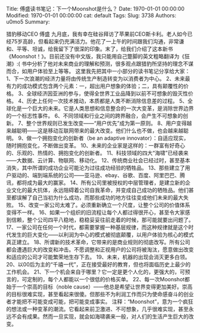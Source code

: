 Title: 傅盛读书笔记：下一个Moonshot是什么？
Date: 1970-01-01 00:00:00
Modified: 1970-01-01 00:00:00
cat: default
Tags: 
Slug: 3738
Authors: u0mo5 
Summary: 

猎豹移动CEO 傅盛
九月底，我有幸在硅谷拜访了苹果前CEO斯卡利。老人如今已经75岁高龄，但看起来仍充满活力。他花了一上午的时间跟我们沟通，非常谦和、平等、坦诚，给我留下了很深的印象。末了，给我们介绍了这本新书《Moonshot！》。目前还没有中文版，我只能用自己蹩脚的英文粗略翻译为《狂潮》:(
书中分析了他对未来商业的理解和预测，很多观点跟猎豹所坚持的理念不谋而合，如用户体验至上等等。
这里我先把其中一小部分的读书笔记分享给大家：
1、下一次浪潮的经济力量将由传统生产制造转变为以消费者为中心。
2、未来最有力的成功模式包含两个元素：一，超出用户想象的体验；二，具有颠覆性的价格。
3、全球经济因亚洲的参与，使得全世界工业品降到以前不可想象的毁灭性价格。
4、历史上任何一次技术推动，本质都是人类不断消除信息差的过程。
5、全球化是一个巨大的未来。它是人类思想和信息整合的一次大变革，是消除世界边界的一个标志性事件。
6、不同领域和行业之间的跨界融合，会产生不可想象的创新。
7、整个世界规则已发生改变——“用户优先”成为第一原则。
8、用户变得越来越聪明——这是移动互联网带来的最大改变。他们什么也不做，也会越来越聪明。
9、做一个拥抱变化的创新者（be an adaptive innovator）：自适应现实，随时拥抱变化，不断做出变革。
10、未来的企业家是这样的：一群富有好奇心的、乐观的、热情的、拥抱变化的创新者。
11、科技领域的四大“海啸”已经袭来——大数据、云计算、物联网、移动化。
12、传统商业社会已经过时，甚至基本消失，其中所谓的成功企业可能沦为过往成功经验的牺牲品。
13、那些建立了用户驱动的、端到端系统的公司——亚马逊、ebay、谷歌、百度、阿里巴巴、腾讯，都将成为最大的赢家。
14、所有公司里被授权的中层管理者，是建立新的企业文化的最大抗体，永远阻碍着公司自我革命，并变成自己成功的牺牲品。他们甚至都误解了自己当初为什么成功，而那些成功的地方往往变成他们未来的最大失败。
15、改变一家公司太难了。必须重新确立一个尺度，让整个公司的价值体系变得不一样。
16、如果一个组织的旧流程让每个人都过得很开心，甚至令大家感到信赖，整个公司四平八稳地，稳稳妥妥往前走着的时候，那可能就要出问题了。
17、一家公司在任何一个时代，都需要掌握一种基层规律，而这种规律就是这个时代发生的巨大变化——以利润为中心的模式被彻底颠覆，以用户体验为核心的模式真正建立。
18、所谓新的技术革命，它带来的是商业规则的彻底改写。所有公司都会遭遇巨大的改变和冲击。不愿调整和正视用户的公司将被淘汰，愿意做出改变和适应的公司才可能繁荣地生存下去。
19、未来，机器的出现会消灭更多白领。
20、以00后为主的“千禧一代”，正在接受最好的教育，但也将面临历史上最少的工作机会。
21、下一个机会来自于哪里？它一定是更个人化的，更强大的，可预言的，可定制的，每个人都能以一个很低的价格买单。
22、每一次Moonshot都始于一个崇高的目标（noble cause）——他总是希望让世界变得更加美好。崇高的目标很难实现，甚至看起来很傻。但那些不为利润工作而只为使命感奋斗的创业者才能把不可能变成可能，把可能变成事实。
注释：“Moonshot”，意为一个疯狂的想法或一种变革的潮流。它看起来前卫激进、不可想象，几乎很难实现，甚至永远不会有成果。然而一旦实现，就会如海啸袭来一般，对人们的生活产生巨大的改变。
